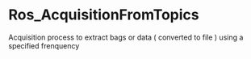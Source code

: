 # Ros_AcquisitionFromTopics
Acquisition process to extract bags or data ( converted to file ) using a specified frenquency 
